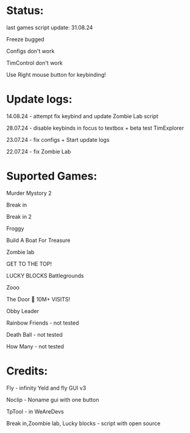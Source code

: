 # Status:
last games script update: 31.08.24

Freeze bugged

Configs don't work

TimControl don't work

Use Right mouse button for keybinding! 

# Update logs:
14.08.24 - attempt fix keybind and update Zombie Lab script

28.07.24 - disable keybinds in focus to textbox + beta test TimExplorer

23.07.24 - fix configs + Start update logs

22.07.24 - fix Zombie Lab

# Suported Games:
Murder Mystory 2

Break in 

Break in 2

Froggy 

Build A Boat For Treasure

Zombie lab

GET TO THE TOP!

LUCKY BLOCKS Battlegrounds

Zooo

The Door 🚪 10M+ VISITS! 

Obby Leader 

Rainbow Friends - not tested

Death Ball - not tested

How Many - not tested

# Credits:

Fly - infinity Yeld and fly GUI v3

Noclip - Noname gui with one button

TpTool - in WeAreDevs

Break in,Zoombie lab, Lucky blocks - script with open source
